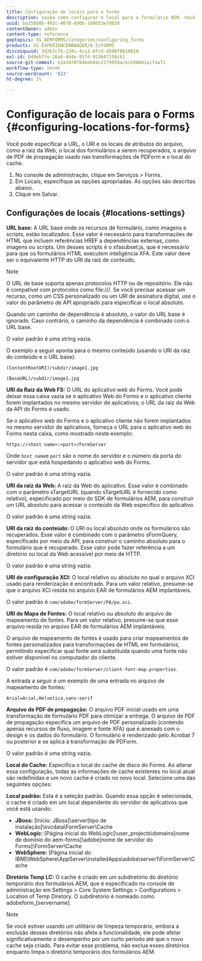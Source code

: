 ```yaml
---
title: Configuração de locais para o Forms
description: Saiba como configurar o local para o formulário AEM. Você pode especificar os locais do arquivo do atributo, o local do formulário, o arquivo de PDF de propagação e o local do cache.
uuid: ba35888b-492c-4678-890b-160b53e7d659
contentOwner: admin
content-type: reference
geptopics: SG_AEMFORMS/categories/configuring_forms
products: SG_EXPERIENCEMANAGER/6.5/FORMS
discoiquuid: 3d2b7cfb-228c-4cc2-8fcd-d500f0010010
exl-id: 0d9eb7fe-28a6-444e-957d-023687158c61
source-git-commit: e2a3470784beb04c2179958ac6cb98861acfaa71
workflow-type: tm+mt
source-wordcount: '822'
ht-degree: 1%

---
```


# Configuração de locais para o Forms {#configuring-locations-for-forms}

Você pode especificar a URL, o URI e os locais de atributos do arquivo, como a raiz da Web, o local dos formulários a serem recuperados, o arquivo de PDF de propagação usado nas transformações de PDForm e o local do cache.

1. No console de administração, clique em Serviços > Forms.
1. Em Locais, especifique as opções apropriadas. As opções são descritas abaixo.
1. Clique em Salvar.

## Configurações de locais {#locations-settings}

**URL base:** A URL base onde os recursos de formulário, como imagens e scripts, estão localizados. Esse valor é necessário para transformações de HTML que incluem referências HREF a dependências externas, como imagens ou scripts. Um desses scripts é o xfasubset.js, que é necessário para que os formulários HTML executem inteligência XFA. Este valor deve ser o equivalente HTTP do URI da raiz de conteúdo.

>[!NOTE]
>
>O URL de base suporta apenas protocolos HTTP ou de repositório. Ele não é compatível com protocolos como file:///. Se você precisar acessar um recurso, como um CSS personalizado ou um URI de assinatura digital, use o valor do parâmetro de API apropriado para especificar o local absoluto.

Quando um caminho de dependência é absoluto, o valor do URL base é ignorado. Caso contrário, o caminho da dependência é combinado com o URL base.

O valor padrão é uma string vazia.

O exemplo a seguir aponta para o mesmo conteúdo (usando o URI da raiz do conteúdo e o URL base):

`(ContentRootURI)/subdir/image1.jpg`

`(BaseURL)/subdir/image1.jpg`

**URI da Raiz da Web FS:** O URL do aplicativo web do Forms. Você pode deixar essa caixa vazia se o aplicativo Web do Forms e o aplicativo cliente forem implantados no mesmo servidor de aplicativos; o URL da raiz da Web da API do Forms é usado.

Se o aplicativo web do Forms e o aplicativo cliente não forem implantados no mesmo servidor de aplicativos, forneça o URL para o aplicativo web do Forms nesta caixa, como mostrado neste exemplo:

`https://<host name>:<port>/FormServer`

Onde `host name`e `port` são o nome do servidor e o número da porta do servidor que está hospedando o aplicativo web do Forms.

O valor padrão é uma string vazia.

**URI da raiz da Web:** A raiz da Web do aplicativo. Esse valor é combinado com o parâmetro sTargetURL (quando sTargetURL é fornecido como relativo), especificado por meio do SDK de formulários AEM, para construir um URL absoluto para acessar o conteúdo da Web específico do aplicativo.

O valor padrão é uma string vazia.

**URI da raiz do conteúdo:** O URI ou local absoluto onde os formulários são recuperados. Esse valor é combinado com o parâmetro sFormQuery, especificado por meio da API, para construir o caminho absoluto para o formulário que é recuperado. Esse valor pode fazer referência a um diretório ou local da Web acessível por meio de HTTP.

O valor padrão é uma string vazia.

**URI de configuração XCI:** O local relativo ou absoluto no qual o arquivo XCI usado para renderização é encontrado. Para um valor relativo, presume-se que o arquivo XCI resida no arquivo EAR de formulários AEM implantáveis.

O valor padrão é `com/adobe/formServer/PA/pa.xci`.

**URI do Mapa de Fontes:** O local relativo ou absoluto do arquivo de mapeamento de fontes. Para um valor relativo, presume-se que esse arquivo resida no arquivo EAR de formulários AEM implantáveis.

O arquivo de mapeamento de fontes é usado para criar mapeamentos de fontes personalizados para transformações de HTML em formulários, permitindo especificar qual fonte será substituída quando uma fonte não estiver disponível no computador do cliente.

O valor padrão é `com/adobe/formServer/client-font-map.properties`.

A entrada a seguir é um exemplo de uma entrada no arquivo de mapeamento de fontes:

`Arial=Arial,Helvetica,sans-serif`

**Arquivo de PDF de propagação:** O arquivo PDF inicial usado em uma transformação de formulário PDF para otimizar a entrega. O arquivo de PDF de propagação especifica um arquivo de PDF personalizado (contendo apenas recursos de fluxo, imagem e fonte XFA) que é anexado com o design e os dados do formulário. O formulário é renderizado pelo Acrobat 7 ou posterior e se aplica à transformação de PDForm.

O valor padrão é uma string vazia.

**Local do Cache:** Especifica o local do cache de disco do Forms. Ao alterar essa configuração, todas as informações de cache existentes no local atual são redefinidas e um novo cache é criado no novo local. Selecione uma das seguintes opções:

**Local padrão:** Esta é a seleção padrão. Quando essa opção é selecionada, o cache é criado em um local dependente do servidor de aplicativos que você está usando:

* **JBoss:** [Início: JBoss]\server\[tipo de instalação]\svcdata\FormServer\Cache
* **WebLogic:** [Página inicial do WebLogic]\user_projects\domains\[nome de domínio do aem-forms]\adobe\[nome de servidor do Forms]\FormServer\Cache
* **WebSphere:** [Página inicial do IBM]\WebSphere\AppServer\installedApps\adobe\server1\FormServer\Cache

**Diretório Temp LC:** O cache é criado em um subdiretório do diretório temporário dos formulários AEM, que é especificado no console de administração em Settings > Core System Settings > Configurations > Location of Temp Diretory. O subdiretório é nomeado como adobeform_[servername].

>[!NOTE]
>
>Se você estiver usando um utilitário de limpeza temporário, embora a exclusão desses diretórios não afete a funcionalidade, ele pode afetar significativamente o desempenho por um curto período até que o novo cache seja criado. Para evitar esse problema, não exclua esses diretórios enquanto limpa o diretório temporário dos formulários AEM.
